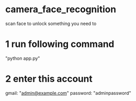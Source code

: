 # camera_face_recognition
scan face to unlock something you need to

# 1 run following command
"python app.py"
# 2 enter this account
 gmail: "admin@example.com"
 password: "adminpassword"